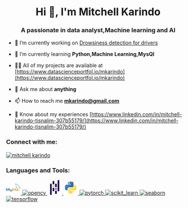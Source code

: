 <h1 align="center">Hi 👋, I'm Mitchell Karindo</h1>
<h3 align="center">A passionate in data analyst,Machine learning and AI</h3>

- 🔭 I’m currently working on [Drowsiness detection for drivers](https://github.com/mitchell-karindo/-Drowsiness-Detection-For-Drivers-)

- 🌱 I’m currently learning **Python,Machine Learning,MysQl**

- 👨‍💻 All of my projects are available at [https://www.datascienceportfol.io/mkarindo](https://www.datascienceportfol.io/mkarindo)

- 💬 Ask me about **anything**

- 📫 How to reach me **mkarindo@gmail.com**

- 📄 Know about my experiences [https://www.linkedin.com/in/mitchell-karindo-tisnalim-307b55179/](https://www.linkedin.com/in/mitchell-karindo-tisnalim-307b55179/)

<h3 align="left">Connect with me:</h3>
<p align="left">
<a href="https://linkedin.com/in/mitchell karindo" target="blank"><img align="center" src="https://raw.githubusercontent.com/rahuldkjain/github-profile-readme-generator/master/src/images/icons/Social/linked-in-alt.svg" alt="mitchell karindo" height="30" width="40" /></a>
</p>

<h3 align="left">Languages and Tools:</h3>
<p align="left"> <a href="https://www.mysql.com/" target="_blank" rel="noreferrer"> <img src="https://raw.githubusercontent.com/devicons/devicon/master/icons/mysql/mysql-original-wordmark.svg" alt="mysql" width="40" height="40"/> </a> <a href="https://opencv.org/" target="_blank" rel="noreferrer"> <img src="https://www.vectorlogo.zone/logos/opencv/opencv-icon.svg" alt="opencv" width="40" height="40"/> </a> <a href="https://pandas.pydata.org/" target="_blank" rel="noreferrer"> <img src="https://raw.githubusercontent.com/devicons/devicon/2ae2a900d2f041da66e950e4d48052658d850630/icons/pandas/pandas-original.svg" alt="pandas" width="40" height="40"/> </a> <a href="https://www.python.org" target="_blank" rel="noreferrer"> <img src="https://raw.githubusercontent.com/devicons/devicon/master/icons/python/python-original.svg" alt="python" width="40" height="40"/> </a> <a href="https://pytorch.org/" target="_blank" rel="noreferrer"> <img src="https://www.vectorlogo.zone/logos/pytorch/pytorch-icon.svg" alt="pytorch" width="40" height="40"/> </a> <a href="https://scikit-learn.org/" target="_blank" rel="noreferrer"> <img src="https://upload.wikimedia.org/wikipedia/commons/0/05/Scikit_learn_logo_small.svg" alt="scikit_learn" width="40" height="40"/> </a> <a href="https://seaborn.pydata.org/" target="_blank" rel="noreferrer"> <img src="https://seaborn.pydata.org/_images/logo-mark-lightbg.svg" alt="seaborn" width="40" height="40"/> </a> <a href="https://www.tensorflow.org" target="_blank" rel="noreferrer"> <img src="https://www.vectorlogo.zone/logos/tensorflow/tensorflow-icon.svg" alt="tensorflow" width="40" height="40"/> </a> </p>
